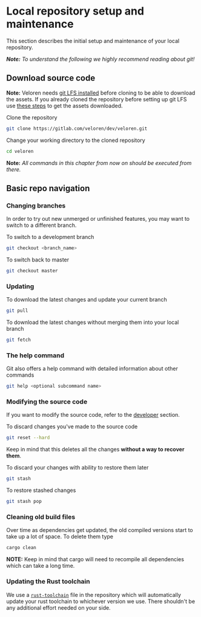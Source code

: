 # Local repository setup and maintenance

This section describes the initial setup and maintenance of your local repository.<br>

_**Note:** To understand the following we highly recommend reading about git!_

## Download source code

**Note:** Veloren needs [git LFS installed](development-tools.md#git-lfs) before cloning to be able to download the assets. If you already cloned the repository before setting up git LFS use [these steps](troubleshooting.md#when-lfs-was-not-setup-before-cloning-the-repo) to get the assets downloaded.

Clone the repository

```bash
git clone https://gitlab.com/veloren/dev/veloren.git
```

Change your working directory to the cloned repository

```bash
cd veloren
```

**Note:** _All commands in this chapter from now on should be executed from there._

## Basic repo navigation

### Changing branches

In order to try out new unmerged or unfinished features, you may want to switch to a different branch.

To switch to a development branch

```bash
git checkout <branch_name>
```

To switch back to master

```bash
git checkout master
```

### Updating

To download the latest changes and update your current branch

```bash
git pull
```

To download the latest changes without merging them into your local branch

```bash
git fetch
```

### The help command

Git also offers a help command with detailed information about other commands

```bash
git help <optional subcommand name>
```

### Modifying the source code

If you want to modify the source code, refer to the [developer](developers) section.

To discard changes you've made to the source code

```bash
git reset --hard
```

Keep in mind that this deletes all the changes **without a way to recover them**.

To discard your changes with ability to restore them later

```bash
git stash
```

To restore stashed changes

```bash
git stash pop
```

### Cleaning old build files

Over time as dependencies get updated, the old compiled versions start to take up a lot of space. To delete them type

```bash
cargo clean
```

**NOTE:** Keep in mind that cargo will need to recompile all dependencies which can take a long time.

### Updating the Rust toolchain

We use a [`rust-toolchain`](https://rust-lang.github.io/rustup/overrides.html#the-toolchain-file) file in the repository which will automatically update
your rust toolchain to whichever version we use. There shouldn't be any additional effort needed on your side.
